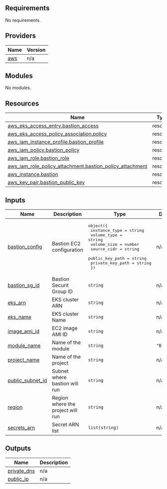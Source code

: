 <!-- BEGIN_TF_DOCS -->
## Requirements

No requirements.

## Providers

| Name | Version |
|------|---------|
| <a name="provider_aws"></a> [aws](#provider\_aws) | n/a |

## Modules

No modules.

## Resources

| Name | Type |
|------|------|
| [aws_eks_access_entry.bastion_access](https://registry.terraform.io/providers/hashicorp/aws/latest/docs/resources/eks_access_entry) | resource |
| [aws_eks_access_policy_association.policy](https://registry.terraform.io/providers/hashicorp/aws/latest/docs/resources/eks_access_policy_association) | resource |
| [aws_iam_instance_profile.bastion_profile](https://registry.terraform.io/providers/hashicorp/aws/latest/docs/resources/iam_instance_profile) | resource |
| [aws_iam_policy.bastion_policy](https://registry.terraform.io/providers/hashicorp/aws/latest/docs/resources/iam_policy) | resource |
| [aws_iam_role.bastion_role](https://registry.terraform.io/providers/hashicorp/aws/latest/docs/resources/iam_role) | resource |
| [aws_iam_role_policy_attachment.bastion_policy_attachment](https://registry.terraform.io/providers/hashicorp/aws/latest/docs/resources/iam_role_policy_attachment) | resource |
| [aws_instance.bastion](https://registry.terraform.io/providers/hashicorp/aws/latest/docs/resources/instance) | resource |
| [aws_key_pair.bastion_public_key](https://registry.terraform.io/providers/hashicorp/aws/latest/docs/resources/key_pair) | resource |

## Inputs

| Name | Description | Type | Default | Required |
|------|-------------|------|---------|:--------:|
| <a name="input_bastion_config"></a> [bastion\_config](#input\_bastion\_config) | Bastion EC2 configuration | <pre>object({<br>    instance_type    = string<br>    volume_type      = string<br>    volume_size      = number<br>    source_cidr      = string<br>    public_key_path  = string<br>    private_key_path = string<br>  })</pre> | n/a | yes |
| <a name="input_bastion_sg_id"></a> [bastion\_sg\_id](#input\_bastion\_sg\_id) | Bastion Securit Group ID | `string` | n/a | yes |
| <a name="input_eks_arn"></a> [eks\_arn](#input\_eks\_arn) | EKS cluster ARN | `string` | n/a | yes |
| <a name="input_eks_name"></a> [eks\_name](#input\_eks\_name) | EKS cluster Name | `string` | n/a | yes |
| <a name="input_image_ami_id"></a> [image\_ami\_id](#input\_image\_ami\_id) | EC2 image AMI ID | `string` | n/a | yes |
| <a name="input_module_name"></a> [module\_name](#input\_module\_name) | Name of the module | `string` | `"Bastion"` | no |
| <a name="input_project_name"></a> [project\_name](#input\_project\_name) | Name of the project | `string` | n/a | yes |
| <a name="input_public_subnet_id"></a> [public\_subnet\_id](#input\_public\_subnet\_id) | Subnet where bastion will run | `string` | n/a | yes |
| <a name="input_region"></a> [region](#input\_region) | Region where the project will run | `string` | n/a | yes |
| <a name="input_secrets_arn"></a> [secrets\_arn](#input\_secrets\_arn) | Secret ARN list | `list(string)` | n/a | yes |

## Outputs

| Name | Description |
|------|-------------|
| <a name="output_private_dns"></a> [private\_dns](#output\_private\_dns) | n/a |
| <a name="output_public_ip"></a> [public\_ip](#output\_public\_ip) | n/a |
<!-- END_TF_DOCS -->